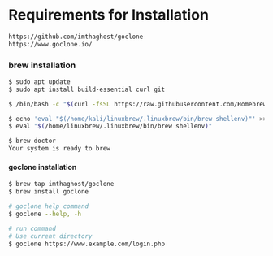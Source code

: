 # Requirements for Installation 
```sh
https://github.com/imthaghost/goclone
https://www.goclone.io/
```
### brew installation 
```sh
$ sudo apt update
$ sudo apt install build-essential curl git

$ /bin/bash -c "$(curl -fsSL https://raw.githubusercontent.com/Homebrew/install/HEAD/install.sh)"

$ echo 'eval "$(/home/kali/linuxbrew/.linuxbrew/bin/brew shellenv)"' >> ~/.profile
$ eval "$(/home/linuxbrew/.linuxbrew/bin/brew shellenv)"

$ brew doctor 
Your system is ready to brew
```
#### goclone installation 
```sh
$ brew tap imthaghost/goclone 
$ brew install goclone 

# goclone help command 
$ goclone --help, -h

# run command
# Use current directory
$ goclone https://www.example.com/login.php
```
